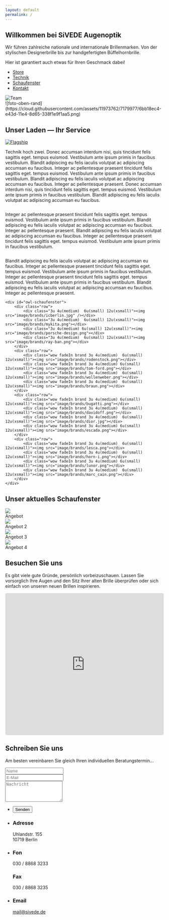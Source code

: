 ```yaml
---
layout: default
permalink: /
---
```



<section id="one">
<h1>Willkommen bei SiVEDE Augenoptik</h1>
<p>Wir führen zahlreiche nationale und internationale Brillenmarken. Von der stylischen Designerbrille bis zur handgefertigten Büffelhornbrille.</p>
<p>Hier ist garantiert auch etwas für Ihren Geschmack dabei!</p>
<ul class="actions">
	<li><a href="#service" class="button icon fa-long-arrow-down">Store</a></li>
	<li><a href="#technik" class="button icon fa-wrench">Technik</a></li>
        <li><a href="#schaufenster" class="button icon fa-windows">Schaufenster</a></li>
	<li><a href="#maps" class="button icon fa-envelope">Kontakt</a></li>
</ul>
<span class="image"><img src="image/background.png" alt="Team" class="image fit" /></span>
</section>
![foto-oben-rand](https://cloud.githubusercontent.com/assets/11973762/7179977/6bb18ec4-e43d-11e4-8d65-338f1e9f1aa5.png)

<section id="service" class="wow fadeIn">
	<h2>Unser Laden &mdash; Ihr Service</h2>

<a href="image/site/US_2_SIVEDE_Details-27.jpg" class="image left thumb wow fadeIn"><img src="image/site/US_2_SIVEDE_Details-27.jpg" alt="Flagship" title="Unser Geschäft"/></a>
<!-- Weitere Bilder in der Galerie -->
<div style="display: none">
<a href="image/site/US_2_SIVEDE_Details-26.jpg" class="image left thumb"><img src="image/site/US_2_SIVEDE_Details-30.jpg" alt="Flagship" title="Unser Geschäft - vorne"/></a>
</div>

<p>Technik hoch zwei. Donec accumsan interdum nisi, quis tincidunt felis sagittis eget. tempus euismod. Vestibulum ante ipsum primis in faucibus vestibulum. Blandit adipiscing eu felis iaculis volutpat ac adipiscing accumsan eu faucibus. Integer ac pellentesque praesent tincidunt felis sagittis eget. tempus euismod. Vestibulum ante ipsum primis in faucibus vestibulum. Blandit adipiscing eu felis iaculis volutpat ac adipiscing accumsan eu faucibus. Integer ac pellentesque praesent. Donec accumsan interdum nisi, quis tincidunt felis sagittis eget. tempus euismod. Vestibulum ante ipsum primis in faucibus vestibulum. Blandit adipiscing eu felis iaculis volutpat ac adipiscing accumsan eu faucibus.</p>


<a id="technik" href="image/site/US_3_Sivede_Technik-3.jpg" class="image right thumb"><img src="image/site/US_3_Sivede_Technik-3.jpg" alt="" title="El Classico" /></a>
<p>Integer ac pellentesque praesent tincidunt felis sagittis eget. tempus euismod. Vestibulum ante ipsum primis in faucibus vestibulum. Blandit adipiscing eu felis iaculis volutpat ac adipiscing accumsan eu faucibus. Integer ac pellentesque praesent. Blandit adipiscing eu felis iaculis volutpat ac adipiscing accumsan eu faucibus. Integer ac pellentesque praesent tincidunt felis sagittis eget. tempus euismod. Vestibulum ante ipsum primis in faucibus vestibulum.</p>

<a href="image/site/US_3_Sivede_Technik-9.jpg" class="image left thumb"><img src="image/site/US_3_Sivede_Technik-9.jpg" alt="" title="El Classico" /></a>
<p>Blandit adipiscing eu felis iaculis volutpat ac adipiscing accumsan eu faucibus. Integer ac pellentesque praesent tincidunt felis sagittis eget. tempus euismod. Vestibulum ante ipsum primis in faucibus vestibulum. Integer ac pellentesque praesent tincidunt felis sagittis eget. tempus euismod. Vestibulum ante ipsum primis in faucibus vestibulum. Blandit adipiscing eu felis iaculis volutpat ac adipiscing accumsan eu faucibus. Integer ac pellentesque praesent.</p>


	<div id="owl-schaufenster">
		<div class="row">
			<div class="3u 4u(medium)  6u(small) 12u(xsmall)"><img src="image/brands/icberlin.jpg" /></div>
			<div class="3u 4u(medium)  6u(small) 12u(xsmall)"><img src="image/brands/mykita.png"></div>
			<div class="3u 4u(medium) 6u(small) 12u(xsmall)"><img src="image/brands/porsche-design.png"></div>
			<div class="3u 4u(medium)  6u(small) 12u(xsmall)"><img src="image/brands/ray-ban.png"></div>
		</div>
		<div class="row">
			<div class="wow fadeIn brand 3u 4u(medium)  6u(small) 12u(xsmall)"><img src="image/brands/rodenstock.png"></div>
			<div class="wow fadeIn brand 3u 4u(medium) 6u(small) 12u(xsmall)"><img src="image/brands/tom-ford.png"></div>
			<div class="wow fadeIn brand 3u 4u(medium)  6u(small) 12u(xsmall)"><img src="image/brands/wollenweber.png"></div>
			<div class="wow fadeIn brand 3u 4u(medium)  6u(small) 12u(xsmall)"><img src="image/brands/braun.png"></div>
		</div>
		<div class="row">
			<div class="wow fadeIn brand 3u 4u(medium) 6u(small) 12u(xsmall)"><img src="image/brands/bugatti.png"></div>
			<div class="wow fadeIn brand 3u 4u(medium)  6u(small) 12u(xsmall)"><img src="image/brands/davidoff.png"></div>
			<div class="wow fadeIn brand 3u 4u(medium)  6u(small) 12u(xsmall)"><img src="image/brands/dior.jpg"></div>
			<div class="wow fadeIn brand 3u 4u(medium) 6u(small) 12u(xsmall)"><img src="image/brands/escada.png"></div>
		</div>
		<div class="row">
			<div class="wow fadeIn brand 3u 4u(medium)  6u(small) 12u(xsmall)"><img src="image/brands/lesca.png"></div>
			<div class="wow fadeIn brand 3u 4u(medium)  6u(small) 12u(xsmall)"><img src="image/brands/horn-i.png"></div>
			<div class="wow fadeIn brand 3u 4u(medium) 6u(small) 12u(xsmall)"><img src="image/brands/lunor.png"></div>
			<div class="wow fadeIn brand 3u 4u(medium)  6u(small) 12u(xsmall)"><img src="image/brands/marc_cain.png"></div>
		</div>
	</div>
</section>


<section id="schaufenster" class="wow fadeIn">
	<h2>Unser aktuelles Schaufenster</h2>
	<div class="owl-carousel poptrox-popup" id="owl-schaufenster">
		<div class="image fit"><img src="image/site/US_2_SIVEDE_Details-17.jpg"><div class="caption">Angebot</div></div>
		<div class="image fit"><img src="image/site/US_2_SIVEDE_Details-20.jpg"><div class="caption">Angebot 2</div></div>
		<div class="image fit"><img src="image/site/US_2_SIVEDE_Details-5.jpg"><div class="caption">Angebot 3</div></div>
		<div class="image fit"><img src="image/site/US_2_SIVEDE_Details-9.jpg"><div class="caption">Angebot 4</div></div>
	</div>
</section>

<section id="maps" class="wow fadeIn">
 <div>
	<h2>Besuchen Sie uns</h2>
		<p>Es gibt viele gute Gründe, persönlich vorbeizuschauen. Lassen Sie vorsorglich Ihre Augen und den Sitz Ihrer alten Brille überprüfen oder sich einfach von unseren neuen Brillen inspirieren.</p>
    <div class="12u$ embed-container maps">
			<iframe src="https://www.google.com/maps/embed?pb=!1m18!1m12!1m3!1d9715.76829556531!2d13.324670915344218!3d52.49828813664044!2m3!1f0!2f0!3f0!3m2!1i1024!2i768!4f13.1!3m3!1m2!1s0x47a850fa0ec4ceed%3A0x5a48949ecf5364c3!2sSivede+Augenoptik!5e0!3m2!1sde!2sde!4v1418805179638" width="600" height="450" frameborder="0" style="border:0;width:100% !important;min-height:450px;height:auto !important;border-radius:0.35em;"></iframe>
		</div>  
	 </div>
</section>		



<section id="contact" class="wow fadeIn">
	<h2>Schreiben Sie uns</h2>
	<p>Am besten vereinbaren Sie gleich Ihren individuellen Beratungstermin... </p>
	<div class="row">
		<div class="8u 12u$(small)">
			<form action="//formspree.io/hardenberg.persico@googlemail.com" method="post" id="contactForm">
				<div class="row uniform 50%">
					<div class="6u 12u$(xsmall)"><input type="text" name="name" id="name" placeholder="Name" /></div>
					<div class="6u$ 12u$(xsmall)"><input type="email" name="_replyto" id="email" placeholder="E-Mail" /></div>
					<div class="12u$"><textarea name="message" id="message" placeholder="Nachricht" rows="4"></textarea></div>
					<input type="hidden" name="_subject" value="Kontaktformular Homepage" />
					<input type="text" name="_gotcha" style="display:none" />
				</div>
				<ul class="actions">
					<li><input type="submit" value="Senden" id="submit"/></li>
				</ul>
			</form>		
		</div>
		<div id="address" class="4u$ 12u$(small)">
			<ul class="labeled-icons">
				<li>
					<h3 class="icon fa-home"><span class="label">Adresse</span></h3>
					Uhlandstr. 155<br />
					10719 Berlin
				</li>
				<li>
					<h3 class="icon fa-mobile"><span class="label">Fon</span></h3>
					030 / 8868 3233
					<br />
					<h3 class="icon fa-fax "><span class="label">Fax</span></h3>
					030 / 8868 3235
				</li>
				<li>
					<h3 class="icon fa-envelope-o"><span class="label">Email</span></h3>
					<a href="mailto:mail@sivede.de">mail@sivede.de</a>
				</li>
			</ul>
		</div>
	</div>
</section>
